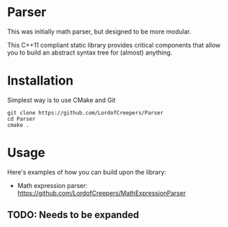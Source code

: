 # Parser
This was initially math parser, but designed to be more modular.  

This C++11 compliant static library provides critical components that allow you to build an abstract syntax tree for (almost) anything.

# Installation
Simplest way is to use CMake and Git

```
git clone https://github.com/LordofCreepers/Parser
cd Parser
cmake .
```

# Usage
Here's examples of how you can build upon the library:

* Math expression parser: https://github.com/LordofCreepers/MathExpressionParser

## TODO: Needs to be expanded